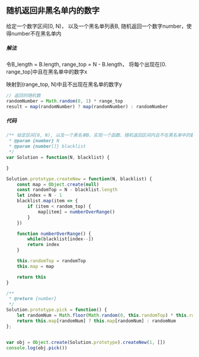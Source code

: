 ## 随机返回非黑名单内的数字

给定一个数字区间[0, N)， 以及一个黑名单列表B, 随机返回一个数字number，使得number不在黑名单内



##### 解法

 令B_length = B.length, range_top = N - B.length， 将每个出现在[0. range_top]中且在黑名单中的数字x

映射到(range_top, N)中且不出现在黑名单的数字y

```javascript
// 返回的随机数
randomNumber = Math.random(0, 1) * range_top
result = map(randomNumber) ? map(randomNumber) : randomNumber
```



##### 代码

```javascript
/** 给定区间[0, N), 以及一个黑名单B，实现一个函数，随机返回区间内且不在黑名单中的数字
 * @param {number} N
 * @param {number[]} blacklist
 */
var Solution = function(N, blacklist) {

}

Solution.prototype.createNew = function(N, blacklist) {
    const map = Object.create(null)
    const randomTop = N - blacklist.length
    let index = N - 1
    blacklist.map(item => {
        if (item < random_top) {
            map[item] = numberOverRange()
        }
    })

    function numberOverRange() {
        while(blacklist[index--])
        return index
    }

    this.randomTop = randomTop
    this.map = map

    return this
}

/**
 * @return {number}
 */
Solution.prototype.pick = function() {
    let randomNum = Math.floor(Math.random(0, this.randomTop) * this.randomTop)
    return this.map[randomNum] ? this.map[randomNum] : randomNum
};


var obj = Object.create(Solution.prototype).createNew(1, [])
console.log(obj.pick())



```

